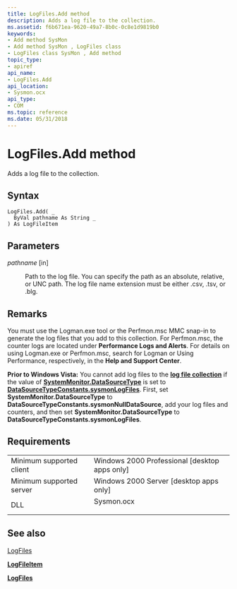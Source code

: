 ```yaml
---
title: LogFiles.Add method
description: Adds a log file to the collection.
ms.assetid: f6b671ea-9620-49a7-8b0c-0c8e1d9819b0
keywords:
- Add method SysMon
- Add method SysMon , LogFiles class
- LogFiles class SysMon , Add method
topic_type:
- apiref
api_name:
- LogFiles.Add
api_location:
- Sysmon.ocx
api_type:
- COM
ms.topic: reference
ms.date: 05/31/2018
---
```


# LogFiles.Add method

Adds a log file to the collection.

## Syntax


```VB
LogFiles.Add( _
  ByVal pathname As String _
) As LogFileItem
```



## Parameters

<dl> <dt>

*pathname* \[in\]
</dt> <dd>

Path to the log file. You can specify the path as an absolute, relative, or UNC path. The log file name extension must be either .csv, .tsv, or .blg.

</dd> </dl>

## Remarks

You must use the Logman.exe tool or the Perfmon.msc MMC snap-in to generate the log files that you add to this collection. For Perfmon.msc, the counter logs are located under **Performance Logs and Alerts**. For details on using Logman.exe or Perfmon.msc, search for Logman or Using Performance, respectively, in the **Help and Support Center**.

**Prior to Windows Vista:** You cannot add log files to the [**log file collection**](systemmonitor-logfiles.md) if the value of [**SystemMonitor.DataSourceType**](systemmonitor-datasourcetype.md) is set to [**DataSourceTypeConstants.sysmonLogFiles**](/windows/desktop/api/ISysmon/ne-isysmon-datasourcetypeconstants). First, set **SystemMonitor.DataSourceType** to **DataSourceTypeConstants.sysmonNullDataSource**, add your log files and counters, and then set **SystemMonitor.DataSourceType** to **DataSourceTypeConstants.sysmonLogFiles**.

## Requirements



|                                     |                                                                                       |
|-------------------------------------|---------------------------------------------------------------------------------------|
| Minimum supported client<br/> | Windows 2000 Professional \[desktop apps only\]<br/>                            |
| Minimum supported server<br/> | Windows 2000 Server \[desktop apps only\]<br/>                                  |
| DLL<br/>                      | <dl> <dt>Sysmon.ocx</dt> </dl> |



## See also

<dl> <dt>

[LogFiles](logfiles.md)
</dt> <dt>

[**LogFileItem**](logfileitem.md)
</dt> <dt>

[**LogFiles**](systemmonitor-logfiles.md)
</dt> </dl>

 

 





